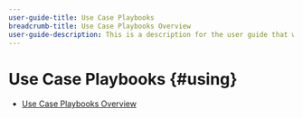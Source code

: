 ```yaml
---
user-guide-title: Use Case Playbooks
breadcrumb-title: Use Case Playbooks Overview
user-guide-description: This is a description for the user guide that will be displayed on the landing page.
---
```


# Use Case Playbooks {#using}

+ [Use Case Playbooks Overview](overview.md)

